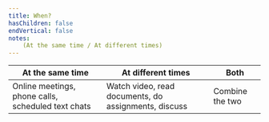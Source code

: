 ```yaml
---
title: When?
hasChildren: false
endVertical: false
notes:
    (At the same time / At different times)     
---
```

| At the same time | At different times | Both |
| --- | --- | --- |
| Online meetings, phone calls, scheduled text chats | Watch video, read documents, do assignments, discuss | Combine the two |